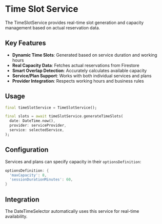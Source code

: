 # Time Slot Service

The TimeSlotService provides real-time slot generation and capacity management based on actual reservation data.

## Key Features

- **Dynamic Time Slots**: Generated based on service duration and working hours
- **Real Capacity Data**: Fetches actual reservations from Firestore
- **Smart Overlap Detection**: Accurately calculates available capacity
- **Service/Plan Support**: Works with both individual services and plans
- **Provider Integration**: Respects working hours and business rules

## Usage

```dart
final timeSlotService = TimeSlotService();

final slots = await timeSlotService.generateTimeSlots(
  date: DateTime.now(),
  provider: serviceProvider,
  service: selectedService,
);
```

## Configuration

Services and plans can specify capacity in their `optionsDefinition`:

```dart
optionsDefinition: {
  'maxCapacity': 8,
  'sessionDurationMinutes': 60,
}
```

## Integration

The DateTimeSelector automatically uses this service for real-time availability. 